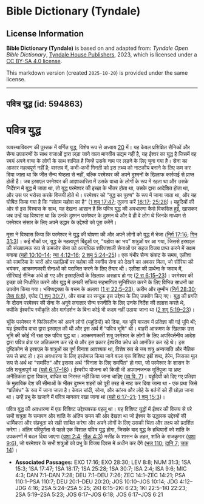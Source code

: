 # Bible Dictionary (Tyndale)

## License Information

**Bible Dictionary (Tyndale)** is based on and adapted from: _Tyndale Open Bible Dictionary_, [Tyndale House Publishers](https://tyndaleopenresources.com/), 2023, which is licensed under a [CC BY-SA 4.0 license](https://creativecommons.org/licenses/by-sa/4.0/legalcode.en).

This markdown version (created `2025-10-20`) is provided under the same license.



--------------------------------

## पवित्र युद्ध (id: 594863)

पवित्र युद्ध
============

व्यवस्थाविवरण की पुस्तक में वर्णित युद्ध, विशेष रूप से अध्याय [20](https://ref.ly/Deut20:1-Deut20:20) में। यह केवल प्रशिक्षित सैनिकों और सैन्य उपकरणों के साथ राजाओं द्वारा लड़ा जाने वाला मानवीय उद्यम नहीं है, यह ईश्वर का युद्ध है जिसमें वह स्वयं अपने वाचा के लोगों के साथ शामिल है जिन्हें उसके नाम पर लड़ने के लिए चुना गया है। सेना का आकार महत्वपूर्ण नहीं है; वास्तव में, कभी\-कभी गिनती को इस तथ्य को नाटकीय बनाने के लिए कम कर दिया जाता था कि जीत सैन्य श्रेष्ठता से नहीं, बल्कि परमेश्वर की अपने दुश्मनों के खिलाफ कार्रवाई से प्राप्त होती है। जब इस्राएल परमेश्वर की आज्ञाकारिता में उसके वाचा के लोगों के रूप में रहता था और उसके निर्देशन में युद्ध में जाता था, तो युद्ध परमेश्वर की इच्छा के भीतर होता था, उसके द्वारा आदेशित होता था, और उस पर भरोसा करके विजयी होते थे। परमेश्वर को “युद्ध का पुरुष” के रूप में जाना जाता था, और यह घोषित किया गया है कि “संग्राम यहोवा का है” ([1 शमू 17:47](https://ref.ly/1Sam17:47); तुलना करें [18:17](https://ref.ly/1Sam18:17); [25:28](https://ref.ly/1Sam25:28))। यहूदियों की ओर से इस विश्वास के साथ, यह देखना आसान है कि पवित्र युद्ध की अवधारणा कैसे विकसित हुई, खासकर जब उन्हें यह विश्वास था कि उनके दुश्मन परमेश्वर के दुश्मन थे और वे ही वे लोग थे जिनके माध्यम से परमेश्वर संसार के लिए अपने उद्धार के उद्देश्यों को पूरा करेंगें।

मूसा ने विश्वास किया कि परमेश्वर ने युद्ध की घोषणा की और अपने लोगों को युद्ध में भेजा ([निर्ग 17:16](https://ref.ly/Exod17:16); [गिन 31:3](https://ref.ly/Num31:3))। कई मौकों पर, युद्ध के महत्वपूर्ण बिंदुओं पर, “यहोवा का भय” शत्रुओं पर आ गया, जिससे इस्राएल की संख्यात्मक रूप से कमजोर सेना को अत्यधिक शक्तिशाली सेनाओं पर सहज विजय प्राप्त करने में सक्षम बनाया ([यहो 10:10–14](https://ref.ly/Josh10:10-Josh10:14); [न्या 4:12–16](https://ref.ly/Judg4:12-Judg4:16); [2 शमू 5:24–25](https://ref.ly/2Sam5:24-2Sam5:25))। एक गंभीर सैन्य संकट के समय, एलीशा को सामरिया के चारों ओर पहाड़ियों पर यहोवा की स्वर्गीय सेना को देखने का अवसर मिला, जो सीरिया की भयंकर, आक्रमणकारी सेनाओं को पराजित करने के लिए तैयार थी। एलीशा की प्रार्थना के जवाब में, सीरियाई सैनिक अंधे हो गए और इस्राएलियों के खिलाफ असहाय हो गए ([2 रा 6:15–23](https://ref.ly/2Kgs6:15-2Kgs6:23))। परमेश्वर की इच्छा को निर्धारित करने और युद्ध में उनकी सक्रिय सहभागिता सुनिश्चित करने के लिए विभिन्न साधनों का उपयोग किया गया। भविष्यद्वक्ता के वचन के अलावा ([1 रा 22:5–23](https://ref.ly/1Kgs22:5-1Kgs22:23)), ऊरीम और तुम्मीम ([निर्ग 28:30](https://ref.ly/Exod28:30); [लैव्य 8:8](https://ref.ly/Lev8:8)), एपोद ([1 शमू 30:7](https://ref.ly/1Sam30:7)), और वाचा का सन्दूक इस उद्देश्य के लिए उपयोग किए गए। युद्ध की प्रगति के दौरान परमेश्वर की सेना के अगुवे लगातार सैन्य रणनीति के लिए उनके निर्देश की तलाश करते थे, क्योंकि ईश्वरीय स्वीकृति और मार्गदर्शन के बिना कोई भी कदम नहीं उठाया जाना था ([2 शमू 5:19–23](https://ref.ly/2Sam5:19-2Sam5:23))।

चूंकि परमेश्वर ने फिलिस्तीन को अपने लोगों (यहूदियों) को दिया, वह भूमि वास्तव में प्रतिज्ञा की गई भूमि थी; यह ईश्वरीय वाचा द्वारा इस्राएल की थी और इस अर्थ में "पवित्र भूमि" थी। बाहरी आक्रमण के खिलाफ उस भूमि की कोई भी रक्षा एक पवित्र युद्ध था। आक्रमणकारी शत्रु परमेश्वर के लोगों के लिए अपरिवर्तनीय आदेश द्वारा पवित्र क्षेत्र पर अतिक्रमण कर रहे थे और इस प्रकार ईश्वरीय क्रोध को आमंत्रित कर रहे थे। इस दृष्टिकोण से इस्राएल के शत्रुओं का पूर्ण विनाश आवश्यक था, विशेष रूप से जब शत्रु अन्यजाति और नैतिक रूप से भ्रष्ट हो। इस अवधारणा के लिए इस्तेमाल किया जाने वाला एक विशिष्ट इब्री शब्द, हेरेम, जिसका मूल रूप से अर्थ था "समर्पित" और इसका अर्थ "विनाश के लिए समर्पित" हो गया, जो परमेश्वर के शासन के प्रति शत्रुतापूर्ण था ([यहो 6:17–18](https://ref.ly/Josh6:17-Josh6:18))। ईश्वरीय योजना को किसी भी अपमानजनक मूर्तिपूजा या भ्रष्ट अनैतिकता द्वारा विफल, बाधित या निरस्त नहीं किया जाना चाहिए ([व्य.वि. 7](https://ref.ly/Deut7:1-Deut7:26))। यहूदियों को दिए गए प्रतिज्ञा के मुताबिक देश की सीमाओं के भीतर दुश्मन शहरों को पूरी तरह से नष्ट कर दिया जाना था \- एक प्रथा जिसे "प्रतिबंध" के रूप में जाना जाता है। केवल चांदी, सोना, और कांस्य और लोहे के बर्तनों को ही छोड़ा जाना था। उन्हें प्रभु के खजाने में पवित्र मानकर रखा जाना था ([यहो 6:17–21](https://ref.ly/Josh6:17-Josh6:21); [1 शमू 15:3](https://ref.ly/1Sam15:3))।

पवित्र युद्ध की अवधारणा में एक विशिष्ट उद्देश्यपरक पहलू था। यह विशिष्ट युद्धों में ईश्वर की विजय से परे सभी शत्रुता के समापन और शांति के अंतिम समय की ओर देखता था जो ईश्वर के उद्धारक उद्देश्यों की धार्मिकता और संप्रभुता को सही साबित करेगा और अपने लोगों के लिए उसकी चिंता और लक्ष्य को प्रदर्शित करेगा। अंतिम परिपूर्णता से पहले एक विशाल पवित्र युद्ध होगा, जिसके बाद युद्ध के हथियारों को शांति के उपकरणों में बदल दिया जाएगा ([यशा 2:4](https://ref.ly/Isa2:4); [मीक 4:3](https://ref.ly/Mic4:3)) मसीह के शासन के तहत, शांति के राजकुमार ([यशा 9:6](https://ref.ly/Isa9:6)), जो परमेश्वर के सभी शत्रुओं को प्रभु के विजय दिवस में अधीन कर देंगे ([भज 110](https://ref.ly/Ps110:1-Ps110:7); [दानि 7](https://ref.ly/Dan7:1-Dan7:28); [जक 14](https://ref.ly/Zech14:1-Zech14:21))।

* **Associated Passages:** EXO 17:16; EXO 28:30; LEV 8:8; NUM 31:3; 1SA 15:3; 1SA 17:47; 1SA 18:17; 1SA 25:28; 1SA 30:7; ISA 2:4; ISA 9:6; MIC 4:3; DAN 7:1–DAN 7:28; DEU 7:1–DEU 7:26; ZEC 14:1–ZEC 14:21; PSA 110:1–PSA 110:7; DEU 20:1–DEU 20:20; JOS 10:10–JOS 10:14; JDG 4:12–JDG 4:16; 2SA 5:24–2SA 5:25; 2KI 6:15–2KI 6:23; 1KI 22:5–1KI 22:23; 2SA 5:19–2SA 5:23; JOS 6:17–JOS 6:18; JOS 6:17–JOS 6:21

